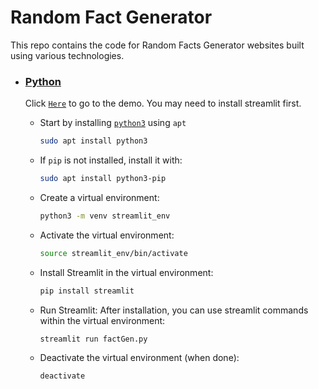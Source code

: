 # Random Fact Generator

This repo contains the code for Random Facts Generator websites built using various technologies.

- ### [Python](https://factgen.streamlit.app/)

  Click [`Here`](https://factgen.streamlit.app/) to go to the demo. You may need to install streamlit first.

  - Start by installing [`python3`](https://www.python.org/downloads/) using `apt`

    ```bash
    sudo apt install python3
    ```

  - If `pip` is not installed, install it with:

    ```bash
    sudo apt install python3-pip
    ```

  - Create a virtual environment:

    ```bash
    python3 -m venv streamlit_env
    ```

  - Activate the virtual environment:

    ```bash
    source streamlit_env/bin/activate
    ```

  - Install Streamlit in the virtual environment:

    ```bash
    pip install streamlit
    ```

  - Run Streamlit: After installation, you can use streamlit commands within the virtual environment:

    ```bash
    streamlit run factGen.py
    ```

  - Deactivate the virtual environment (when done):

    ```bash
    deactivate
    ```
